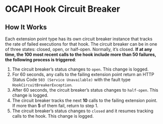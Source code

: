 # OCAPI Hook Circuit Breaker
## How It Works
Each extension point type has its own circuit breaker instance that tracks the rate of failed executions for that hook. The circuit breaker can be in one of three states: closed, open, or half-open. Normally, it’s closed. **If at any time, the 100 most recent calls to the hook include more than 50 failures, the following process is triggered**:

1. The circuit breaker’s status changes to ``open``. This change is logged.
2. For 60 seconds, any calls to the failing extension point return an HTTP Status Code ``503 (Service Unavailable)`` with the fault type ``HookCircuitBreakerException``.
3. After 60 seconds, the circuit breaker’s status changes to ``half-open``. This change is logged.
4. The circuit breaker tracks the next **10** calls to the failing extension point. If more than **5** of them fail, return to step 1.
5. The circuit breaker’s status changes to ``closed`` and it resumes tracking calls to the hook. This change is logged.